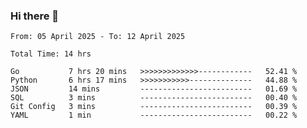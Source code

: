 ### Hi there 👋

<!--
**zhumeme/zhumeme** is a ✨ _special_ ✨ repository because its `README.md` (this file) appears on your GitHub profile.

Here are some ideas to get you started:

- 🔭 I’m currently working on ...
- 🌱 I’m currently learning ...
- 👯 I’m looking to collaborate on ...
- 🤔 I’m looking for help with ...
- 💬 Ask me about ...
- 📫 How to reach me: ...
- 😄 Pronouns: ...
- ⚡ Fun fact: ...
-->

<!--START_SECTION:waka-->

```all_time
From: 05 April 2025 - To: 12 April 2025

Total Time: 14 hrs

Go           7 hrs 20 mins   >>>>>>>>>>>>>------------   52.41 %
Python       6 hrs 17 mins   >>>>>>>>>>>--------------   44.88 %
JSON         14 mins         -------------------------   01.69 %
SQL          3 mins          -------------------------   00.40 %
Git Config   3 mins          -------------------------   00.39 %
YAML         1 min           -------------------------   00.22 %
```

<!--END_SECTION:waka-->
